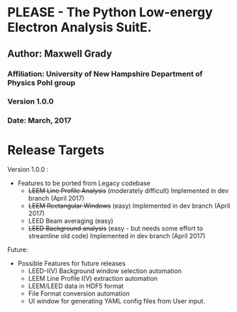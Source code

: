 # PLEASE - The Python Low-energy Electron Analysis SuitE.

## Author: Maxwell Grady

### Affiliation: University of New Hampshire Department of Physics Pohl group

### Version 1.0.0

### Date: March, 2017

# Release Targets
Version 1.0.0 :
* Features to be ported from Legacy codebase
    * ~~LEEM Line Profile Analysis~~ (moderately difficult) Implemented in dev branch (April 2017)
    * ~~LEEM Rectangular Windows~~ (easy) Implemented in dev branch (April 2017)
    * LEED Beam averaging (easy)
    * ~~LEED Background analysis~~ (easy - but needs some effort to streamline old code) Implemented in dev branch (April 2017)

Future:
* Possible Features for future releases
    * LEED-I(V) Background window selection automation
    * LEEM Line Profile I(V) extraction automation
    * LEEM/LEED data in HDF5 format
    * File Format conversion automation
    * UI window for generating YAML config files from User input.
